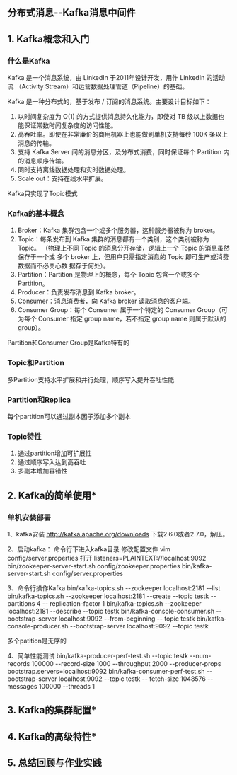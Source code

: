 ## 分布式消息--Kafka消息中间件

## 1. Kafka概念和入门

### 什么是Kafka

Kafka 是一个消息系统，由 LinkedIn 于2011年设计开发，用作 LinkedIn 的活动流
（Activity Stream）和运营数据处理管道（Pipeline）的基础。

Kafka 是一种分布式的，基于发布 / 订阅的消息系统。主要设计目标如下：
1. 以时间复杂度为 O(1) 的方式提供消息持久化能力，即使对 TB 级以上数据也能保证常数时间复杂度的访问性能。
2. 高吞吐率。即使在非常廉价的商用机器上也能做到单机支持每秒 100K 条以上消息的传输。
3. 支持 Kafka Server 间的消息分区，及分布式消费，同时保证每个 Partition 内的消息顺序传输。
4. 同时支持离线数据处理和实时数据处理。
5. Scale out：支持在线水平扩展。

Kafka只实现了Topic模式

### Kafka的基本概念

1. Broker：Kafka 集群包含一个或多个服务器，这种服务器被称为 broker。
2. Topic：每条发布到 Kafka 集群的消息都有一个类别，这个类别被称为 Topic。
（物理上不同 Topic 的消息分开存储，逻辑上一个 Topic 的消息虽然保存于一个或
多个 broker 上，但用户只需指定消息的 Topic 即可生产或消费数据而不必关心数
据存于何处）。
3. Partition：Partition 是物理上的概念，每个 Topic 包含一个或多个 Partition。
4. Producer：负责发布消息到 Kafka broker。
5. Consumer：消息消费者，向 Kafka broker 读取消息的客户端。
6. Consumer Group：每个 Consumer 属于一个特定的 Consumer Group（可为每个
Consumer 指定 group name，若不指定 group name 则属于默认的 group）。

Partition和Consumer Group是Kafka特有的

### Topic和Partition

多Partition支持水平扩展和并行处理，顺序写入提升吞吐性能

### Partition和Replica

每个partition可以通过副本因子添加多个副本

### Topic特性

1. 通过partition增加可扩展性
2. 通过顺序写入达到高吞吐
3. 多副本增加容错性

## 2. Kafka的简单使用*

### 单机安装部署

1、kafka安装
http://kafka.apache.org/downloads
下载2.6.0或者2.7.0，解压。

2、启动kafka：
命令行下进入kafka目录
修改配置文件 vim config/server.properties
打开 listeners=PLAINTEXT://localhost:9092
bin/zookeeper-server-start.sh config/zookeeper.properties
bin/kafka-server-start.sh config/server.properties

3、命令行操作Kafka
bin/kafka-topics.sh --zookeeper localhost:2181 --list
bin/kafka-topics.sh --zookeeper localhost:2181 --create --topic testk --partitions 4 --
replication-factor 1
bin/kafka-topics.sh --zookeeper localhost:2181 --describe --topic testk
bin/kafka-console-consumer.sh --bootstrap-server localhost:9092 --from-beginning --
topic testk
bin/kafka-console-producer.sh --bootstrap-server localhost:9092 --topic testk

多个patition是无序的

4、简单性能测试
bin/kafka-producer-perf-test.sh --topic testk --num-records 100000 --record-size
1000 --throughput 2000 --producer-props bootstrap.servers=localhost:9092
bin/kafka-consumer-perf-test.sh --bootstrap-server localhost:9092 --topic testk --
fetch-size 1048576 --messages 100000 --threads 1

## 3. Kafka的集群配置*



## 4. Kafka的高级特性*



## 5. 总结回顾与作业实践